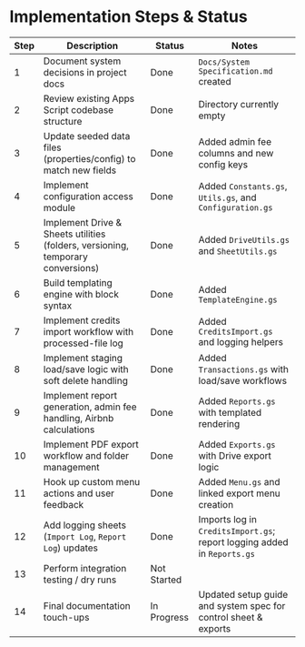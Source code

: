 # Implementation Steps & Status

| Step | Description | Status | Notes |
| --- | --- | --- | --- |
| 1 | Document system decisions in project docs | Done | `Docs/System Specification.md` created |
| 2 | Review existing Apps Script codebase structure | Done | Directory currently empty |
| 3 | Update seeded data files (properties/config) to match new fields | Done | Added admin fee columns and new config keys |
| 4 | Implement configuration access module | Done | Added `Constants.gs`, `Utils.gs`, and `Configuration.gs` |
| 5 | Implement Drive & Sheets utilities (folders, versioning, temporary conversions) | Done | Added `DriveUtils.gs` and `SheetUtils.gs` |
| 6 | Build templating engine with block syntax | Done | Added `TemplateEngine.gs` |
| 7 | Implement credits import workflow with processed-file log | Done | Added `CreditsImport.gs` and logging helpers |
| 8 | Implement staging load/save logic with soft delete handling | Done | Added `Transactions.gs` with load/save workflows |
| 9 | Implement report generation, admin fee handling, Airbnb calculations | Done | Added `Reports.gs` with templated rendering |
| 10 | Implement PDF export workflow and folder management | Done | Added `Exports.gs` with Drive export logic |
| 11 | Hook up custom menu actions and user feedback | Done | Added `Menu.gs` and linked export menu creation |
| 12 | Add logging sheets (`Import Log`, `Report Log`) updates | Done | Imports log in `CreditsImport.gs`; report logging added in `Reports.gs` |
| 13 | Perform integration testing / dry runs | Not Started | |
| 14 | Final documentation touch-ups | In Progress | Updated setup guide and system spec for control sheet & exports |
